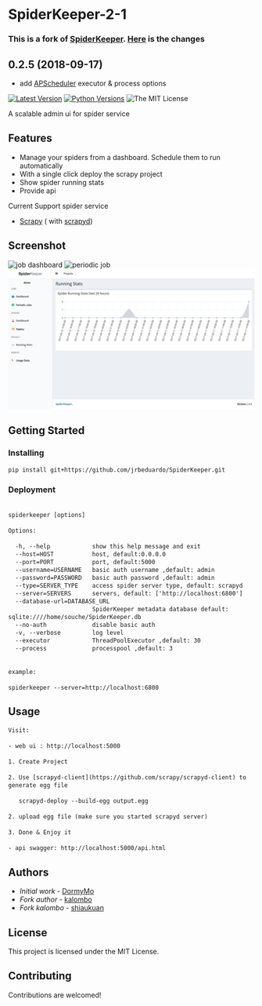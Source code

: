 # SpiderKeeper-2-1
### This is a fork of [SpiderKeeper](https://github.com/DormyMo/SpiderKeeper). [Here](https://github.com/kalombos/SpiderKeeper/blob/master/CHANGELOG.md) is the changes
## 0.2.5 (2018-09-17)
- add [APScheduler](https://apscheduler.readthedocs.io/en/latest/userguide.html#configuring-the-scheduler) executor & process options

[![Latest Version](http://img.shields.io/pypi/v/SpiderKeeper-2.svg)](https://pypi.python.org/pypi/SpiderKeeper-2)
[![Python Versions](https://img.shields.io/pypi/pyversions/SpiderKeeper-2.svg)](https://pypi.python.org/pypi/SpiderKeeper-2)
![The MIT License](http://img.shields.io/badge/license-MIT-blue.svg)
   
A scalable admin ui for spider service 

## Features

- Manage your spiders from a dashboard. Schedule them to run automatically
- With a single click deploy the scrapy project
- Show spider running stats
- Provide api


Current Support spider service
- [Scrapy](https://github.com/scrapy/scrapy) ( with [scrapyd](https://github.com/scrapy/scrapyd))

## Screenshot
![job dashboard](https://raw.githubusercontent.com/DormyMo/SpiderKeeper/master/screenshot/screenshot_1.png)
![periodic job](https://raw.githubusercontent.com/DormyMo/SpiderKeeper/master/screenshot/screenshot_2.png)
![running stats](https://raw.githubusercontent.com/DormyMo/SpiderKeeper/master/screenshot/screenshot_3.png)

## Getting Started


### Installing


```
pip install git+https://github.com/jrbeduardo/SpiderKeeper.git
```

### Deployment

``` 

spiderkeeper [options]

Options:

  -h, --help            show this help message and exit
  --host=HOST           host, default:0.0.0.0
  --port=PORT           port, default:5000
  --username=USERNAME   basic auth username ,default: admin
  --password=PASSWORD   basic auth password ,default: admin
  --type=SERVER_TYPE    access spider server type, default: scrapyd
  --server=SERVERS      servers, default: ['http://localhost:6800']
  --database-url=DATABASE_URL
                        SpiderKeeper metadata database default: sqlite:////home/souche/SpiderKeeper.db
  --no-auth             disable basic auth
  -v, --verbose         log level
  --executor            ThreadPoolExecutor ,default: 30
  --process             processpool ,default: 3
  

example:

spiderkeeper --server=http://localhost:6800

```

## Usage

```
Visit: 

- web ui : http://localhost:5000

1. Create Project

2. Use [scrapyd-client](https://github.com/scrapy/scrapyd-client) to generate egg file 

   scrapyd-deploy --build-egg output.egg

2. upload egg file (make sure you started scrapyd server)

3. Done & Enjoy it

- api swagger: http://localhost:5000/api.html

``` 

## Authors

- *Initial work* - [DormyMo](https://github.com/DormyMo)
- *Fork author* - [kalombo](https://github.com/kalombos/)
- *Fork kalombo* - [shiaukuan](https://github.com/shiaukuan/)

## License

This project is licensed under the MIT License.

## Contributing

Contributions are welcomed!


